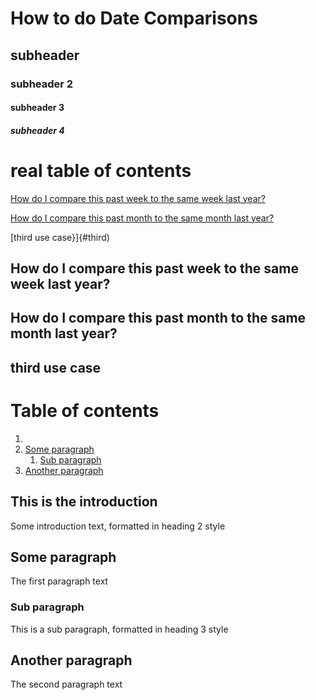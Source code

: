 # How to do Date Comparisons
## subheader
### subheader 2
#### subheader 3
##### subheader 4




# real table of contents

[How do I compare this past week to the same week last year?](#week)

[How do I compare this past month to the same month last year?](#month)

[third use case}]{#third)

## How do I compare this past week to the same week last year? <a name="week"></a>


## How do I compare this past month to the same month last year? <a name="month"></a>

## third use case





# Table of contents
1. [](#introduction)
2. [Some paragraph](#paragraph1)
    1. [Sub paragraph](#subparagraph1)
3. [Another paragraph](#paragraph2)

## This is the introduction <a name="introduction"></a>
Some introduction text, formatted in heading 2 style

## Some paragraph <a name="paragraph1"></a>
The first paragraph text

### Sub paragraph <a name="subparagraph1"></a>
This is a sub paragraph, formatted in heading 3 style

## Another paragraph <a name="paragraph2"></a>
The second paragraph text
